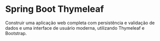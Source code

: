 # Spring Boot Thymeleaf
Construir uma aplicação web completa com persistência e validação de dados e uma interface de usuário moderna, utilizando Thymeleaf e Bootstrap.
